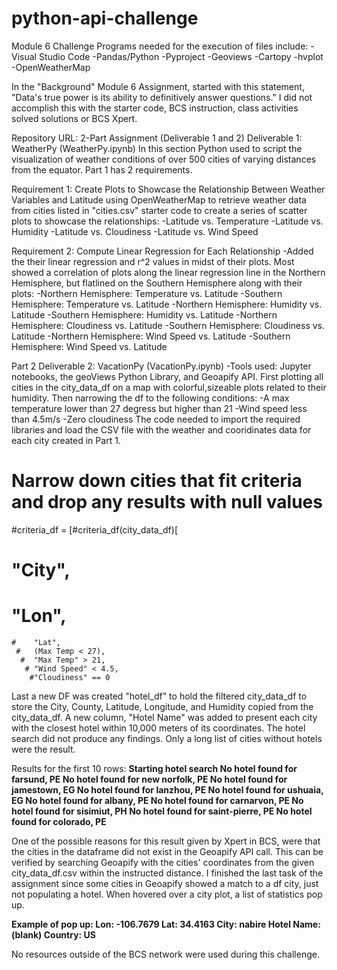 # python-api-challenge
Module 6 Challenge
Programs needed for the execution of files include:
-Visual Studio Code
-Pandas/Python
-Pyproject
-Geoviews
-Cartopy
-hvplot
-OpenWeatherMap

In the "Background" Module 6 Assignment, started with this statement, "Data's true power is its ability to definitively answer questions." I did not accomplish this with the starter code, BCS instruction, class activities solved solutions or BCS Xpert.

Repository URL: 
2-Part Assignment (Deliverable 1 and 2)
Deliverable 1: WeatherPy (WeatherPy.ipynb)
  In this section Python used to script the visualization of weather conditions of over 500 cities of varying distances from the 
  equator.
  Part 1 has 2 requirements.
  
  Requirement 1: Create Plots to Showcase the Relationship Between Weather Variables and Latitude using OpenWeatherMap to retrieve
  weather data from cities listed in "cities.csv" starter code to create a series of scatter plots to showcase the relationships:
    -Latitude vs. Temperature
    -Latitude vs. Humidity
    -Latitude vs. Cloudiness
    -Latitude vs. Wind Speed
 
  Requirement 2: Compute Linear Regression for Each Relationship
    -Added the their linear regression and r^2 values in midst of their plots. Most showed a correlation of plots along the linear         regression line in the Northern Hemisphere, but flatlined on the Southern Hemisphere along with their plots:
    -Northern Hemisphere: Temperature vs. Latitude
    -Southern Hemisphere: Temperature vs. Latitude
    -Northern Hemisphere: Humidity vs. Latitude
    -Southern Hemisphere: Humidity vs. Latitude
    -Northern Hemisphere: Cloudiness vs. Latitude
    -Southern Hemisphere: Cloudiness vs. Latitude
    -Northern Hemisphere: Wind Speed vs. Latitude
    -Southern Hemisphere: Wind Speed vs. Latitude

  Part 2
  Deliverable 2: VacationPy (VacationPy.ipynb)
  -Tools used: Jupyter notebooks, the geoViews Python Library, and Geoapify API.
  First plotting all cities in the city_data_df on a map with colorful,sizeable plots related to their humidity.
  Then narrowing the df to the following conditions:
    -A max temperature lower than 27 degress but higher than 21
    -Wind speed less than 4.5m/s
    -Zero cloudiness
  The code needed to import the required libraries and load the CSV file with the weather and cooridinates data for each
  city created in Part 1.

# Narrow down cities that fit criteria and drop any results with null values
#criteria_df = [#criteria_df(city_data_df)[
  #      "City",
   #     "Lon",
    #    "Lat",
     #   (Max Temp < 27),
      #  "Max Temp" > 21,
       # "Wind Speed" < 4.5,
        #"Cloudiness" == 0
 
 Last a new DF was created "hotel_df" to hold the filtered city_data_df to store the City, County, Latitude, Longitude, and Humidity   copied from the city_data_df. A new column, "Hotel Name" was added to present each city with the closest hotel within 10,000 meters   of its coordinates.
 The hotel search did not produce any findings. Only a long list of cities without hotels were the result.

Results for the first 10 rows:
**Starting hotel search
No hotel found for farsund, PE
No hotel found for new norfolk, PE
No hotel found for jamestown, EG
No hotel found for lanzhou, PE
No hotel found for ushuaia, EG
No hotel found for albany, PE
No hotel found for carnarvon, PE
No hotel found for sisimiut, PH
No hotel found for saint-pierre, PE
No hotel found for colorado, PE**

One of the possible reasons for this result given by Xpert in BCS, were that the cities in the dataframe did not exist in the Geoapify API call. This can be verified by searching Geoapify with the cities' coordinates from the given city_data_df.csv
within the instructed distance.
I finished the last task of the assignment since some cities in Geoapify showed a match to a df city, just not populating a hotel. When hovered over a city plot, a list of statistics pop up.

**Example of pop up:
Lon: -106.7679
Lat: 34.4163
City: nabire
Hotel Name: (blank)
Country: US**

No resources outside of the BCS network were used during this challenge.
